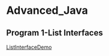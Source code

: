 # Advanced_Java
## Program 1-List Interfaces
[ListInterfaceDemo](https://github.com/kavyashreenayak29/Advanced_Java/blob/main/1.ListInterface/ListInterfaceDemo-output.png)
